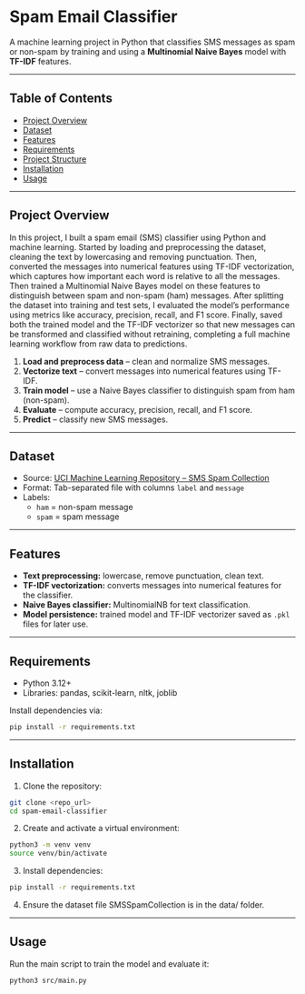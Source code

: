 # Spam Email Classifier

A machine learning project in Python that classifies SMS messages as spam or non-spam by training and using a **Multinomial Naive Bayes** model with **TF-IDF** features.

---

## Table of Contents

- [Project Overview](#project-overview)
- [Dataset](#dataset)
- [Features](#features)
- [Requirements](#requirements)
- [Project Structure](#project-structure)
- [Installation](#installation)
- [Usage](#usage)

---

## Project Overview

In this project, I built a spam email (SMS) classifier using Python and machine learning. Started by loading and preprocessing the dataset, cleaning the text by lowercasing and removing punctuation. Then, converted the messages into numerical features using TF-IDF vectorization, which captures how important each word is relative to all the messages. Then trained a Multinomial Naive Bayes model on these features to distinguish between spam and non-spam (ham) messages. After splitting the dataset into training and test sets, I evaluated the model’s performance using metrics like accuracy, precision, recall, and F1 score. Finally, saved both the trained model and the TF-IDF vectorizer so that new messages can be transformed and classified without retraining, completing a full machine learning workflow from raw data to predictions.

1. **Load and preprocess data** – clean and normalize SMS messages.
2. **Vectorize text** – convert messages into numerical features using TF-IDF.
3. **Train model** – use a Naive Bayes classifier to distinguish spam from ham (non-spam).
4. **Evaluate** – compute accuracy, precision, recall, and F1 score.
5. **Predict** – classify new SMS messages.

---

## Dataset

- Source: [UCI Machine Learning Repository – SMS Spam Collection](https://archive.ics.uci.edu/ml/datasets/sms+spam+collection)
- Format: Tab-separated file with columns `label` and `message`
- Labels:
  - `ham` = non-spam message
  - `spam` = spam message

---

## Features

- **Text preprocessing:** lowercase, remove punctuation, clean text.
- **TF-IDF vectorization:** converts messages into numerical features for the classifier.
- **Naive Bayes classifier:** MultinomialNB for text classification.
- **Model persistence:** trained model and TF-IDF vectorizer saved as `.pkl` files for later use.

---

## Requirements

- Python 3.12+
- Libraries: pandas, scikit-learn, nltk, joblib

Install dependencies via:

```bash
pip install -r requirements.txt
```

---

## Installation

1. Clone the repository:

```bash
git clone <repo_url>
cd spam-email-classifier
```

2. Create and activate a virtual environment:

```bash
python3 -m venv venv
source venv/bin/activate
```

3. Install dependencies:

```bash
pip install -r requirements.txt
```

4. Ensure the dataset file SMSSpamCollection is in the data/ folder.

---

## Usage

Run the main script to train the model and evaluate it:

```bash
python3 src/main.py
```
